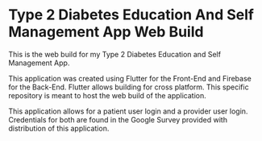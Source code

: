 # Type 2 Diabetes Education And Self Management App Web Build
This is the web build for my Type 2 Diabetes Education and Self Management App.

This application was created using Flutter for the Front-End and Firebase for the Back-End. Flutter allows building for cross platform. This specific repository is meant to host the web build of the application.

This application allows for a patient user login and a provider user login. Credentials for both are found in the Google Survey provided with distribution of this application.
